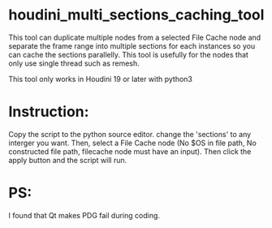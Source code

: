 # houdini_multi_sections_caching_tool

This tool can duplicate multiple nodes from a selected File Cache node and separate the frame range into multiple 
sections for each instances so you can cache the sections parallelly. 
This tool is usefully for the nodes that only use single thread such as remesh.

This tool only works in Houdini 19 or later with python3

# Instruction:
Copy the script to the python source editor. change the 'sections' to any interger you want. Then, select a File Cache node (No $OS in file path, No constructed file path, filecache node must have an input). Then click the apply button and the script will run.

# PS:
I found that Qt makes PDG fail during coding.
